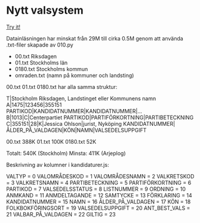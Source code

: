 # Nytt valsystem

[Try it!](https://christernilsson.github.io/Lab/2019/010B-Personval/index.html)

Datainläsningen har minskat från 29M till cirka 0.5M genom att använda .txt-filer skapade av 010.py
* 00.txt   Riksdagen
* 01.txt   Stockholms län
* 0180.txt Stockholms kommun
* omraden.txt (namn på kommuner och landsting)

00.txt 01.txt 0180.txt har alla samma struktur:

T|Stockholm                                    Riksdagen, Landstinget eller Kommunens namn
A|1475|123456|355151                           PARTIKOD|KANDIDATNUMMER|KANDIDATNUMMER|...
B|1013|C|Centerpartiet                         PARTIKOD|PARTIFÖRKORTNING|PARTIBETECKNING
C|355151|28|K|Jessica Ohlson|jurist, Nyköping  KANDIDATNUMMER|ÅLDER_PÅ_VALDAGEN|KÖN|NAMN|VALSEDELSUPPGIFT

00.txt    388K
01.txt    100K
0180.txt   52K

Totalt:   540K (Stockholm)
Minsta:   411K (Arjeplog)

Beskrivning av kolumner i kandidaturer.js:

VALTYP = 0
VALOMRÅDESKOD = 1
VALOMRÅDESNAMN = 2
VALKRETSKOD = 3
VALKRETSNAMN = 4
PARTIBETECKNING = 5
PARTIFÖRKORTNING = 6
PARTIKOD = 7
VALSEDELSSTATUS = 8
LISTNUMMER = 9
ORDNING = 10
ANMKAND = 11
ANMDELTAGANDE = 12
SAMTYCKE = 13
FÖRKLARING = 14
KANDIDATNUMMER = 15
NAMN = 16
ÅLDER_PÅ_VALDAGEN = 17
KÖN = 18
FOLKBOKFÖRINGSORT = 19
VALSEDELSUPPGIFT = 20
ANT_BEST_VALS = 21
VALBAR_PÅ_VALDAGEN = 22
GILTIG = 23
